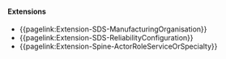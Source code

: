 #### Extensions

- {{pagelink:Extension-SDS-ManufacturingOrganisation}}
- {{pagelink:Extension-SDS-ReliabilityConfiguration}}
- {{pagelink:Extension-Spine-ActorRoleServiceOrSpecialty}}